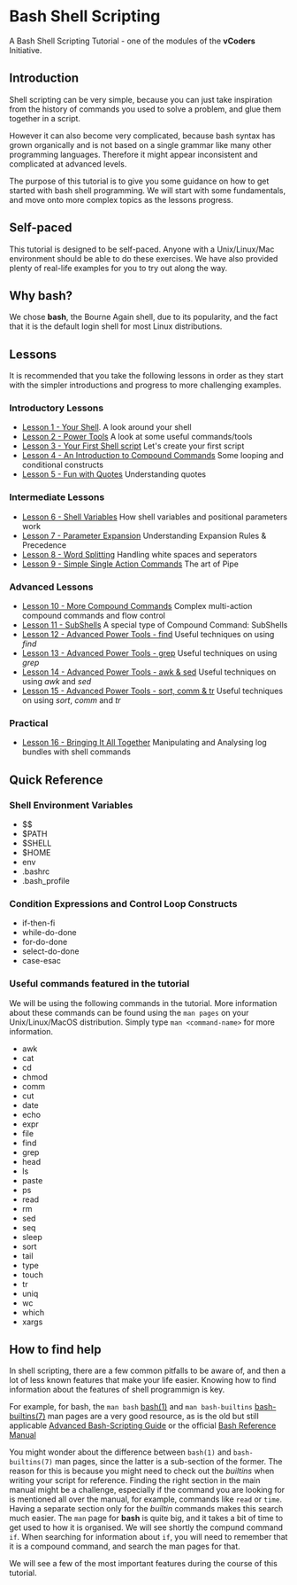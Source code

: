 # Bash Shell Scripting #

A Bash Shell Scripting Tutorial - one of the modules of the __vCoders__ Initiative.

## Introduction ##

Shell scripting can be very simple, because you can just take inspiration from the history of commands you used to solve a problem, and glue them together in a script.

However it can also become very complicated, because bash syntax has grown organically and is not based on a single grammar like many other programming languages. Therefore it might appear inconsistent and complicated at advanced levels.

The purpose of this tutorial is to give you some guidance on how to get started with bash shell programming. We will start with some fundamentals, and move onto more complex topics as the lessons progress.

## Self-paced ##

This tutorial is designed to be self-paced. Anyone with a Unix/Linux/Mac environment should be able to do these exercises. We have also provided plenty of real-life examples for you to try out along the way.

## Why bash? ##

We chose __bash__, the Bourne Again shell, due to its popularity, and the fact that it is the default login shell for most Linux distributions.

## Lessons ###

It is recommended that you take the following lessons in order as they start with the simpler introductions and progress to more challenging examples.

### Introductory Lessons ###

- [Lesson 1 - Your Shell](./lessons/YourShell.md). A look around your shell
- [Lesson 2 - Power Tools](./lessons/PowerTools.md) A look at some useful commands/tools
- [Lesson 3 - Your First Shell script](./lessons/YourFirstScript.md) Let's create your first script
- [Lesson 4 - An Introduction to Compound Commands](./lessons/CompoundCommands.md) Some looping and conditional constructs
- [Lesson 5 - Fun with Quotes](./lessons/FunWithQuotes.md) Understanding quotes

### Intermediate Lessons ###

- [Lesson 6 - Shell Variables](./lessons/Variables.md) How shell variables and positional parameters work
- [Lesson 7 - Parameter Expansion](./lessons/Expansion.md) Understanding Expansion Rules & Precedence
- [Lesson 8 - Word Splitting](./lessons/WordSplitting.md) Handling white spaces and seperators
- [Lesson 9 - Simple Single Action Commands](./lessons/SimpleCommands.md) The art of Pipe

### Advanced Lessons ###

- [Lesson 10 - More Compound Commands](./lessons/AdvancedCompoundCommands.md) Complex multi-action compound commands and flow control
- [Lesson 11 - SubShells](./lessons/SubShells.md) A special type of Compound Command: SubShells
- [Lesson 12 - Advanced Power Tools - find](./lessons/AdvancedPowerToolsFind.md)  Useful techniques on using _find_
- [Lesson 13 - Advanced Power Tools - grep](./lessons/AdvancedPowerToolsGrep.md)  Useful techniques on using _grep_
- [Lesson 14 - Advanced Power Tools - awk & sed](./lessons/AdvancedPowerToolsSedAwk.md)  Useful techniques on using _awk_ and _sed_
- [Lesson 15 - Advanced Power Tools - sort, comm & tr](./lessons/AdvancedPowerToolsSortCommTr.md)  Useful techniques on using _sort_, _comm_ and _tr_

### Practical ###

- [Lesson 16 - Bringing It All Together](./lessons/LogAnalysisViaShellCmds.md) Manipulating and Analysing log bundles with shell commands

## Quick Reference ##

### Shell Environment Variables ###

- $$
- $PATH
- $SHELL
- $HOME
- env
- .bashrc
- .bash_profile

### Condition Expressions and Control Loop Constructs ###

- if-then-fi
- while-do-done
- for-do-done
- select-do-done
- case-esac

### Useful commands featured in the tutorial ###

We will be using the following commands in the tutorial. More information about these commands can be found using the `man pages` on your Unix/Linux/MacOS distribution. Simply type `man <command-name>` for more information.

- awk
- cat
- cd
- chmod
- comm
- cut
- date
- echo
- expr
- file
- find
- grep
- head
- ls
- paste
- ps
- read
- rm
- sed
- seq
- sleep
- sort
- tail
- type
- touch
- tr
- uniq
- wc
- which
- xargs

## How to find help ##

In shell scripting, there are a few common pitfalls to be aware of, and then a lot of less known features that make your life easier. Knowing how to find information about the features of shell programmign is key.

For example, for bash, the `man bash` [bash(1)](https://man7.org/linux/man-pages/man1/bash.1.html)  and `man bash-builtins` [bash-builtins(7)](https://www.commandlinux.com/man-page/man7/bash-builtins.7.html) man pages are a very good resource, as is the old but still applicable [Advanced Bash-Scripting Guide](https://tldp.org/LDP/abs/html/) or the official [Bash Reference Manual](https://www.gnu.org/software/bash/manual/html_node/index.html)

You might wonder about the difference between `bash(1)` and `bash-builtins(7)` man pages, since the latter is a sub-section of the former. The reason for this is because you might need to check out the _builtins_ when writing your script for reference. Finding the right section in the main manual might be a challenge, especially if the command you are looking for is mentioned all over the manual, for example, commands like `read` or `time`. Having a separate section only for the _builtin_ commands makes this search much easier. The `man` page for __bash__ is quite big, and it takes a bit of time to get used to how it is organised. We will see shortly the compund command `if`. When searching for information about `if`, you will need to remember that it is a compound command, and search the man pages for that.

We will see a few of the most important features during the course of this tutorial.
